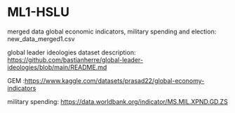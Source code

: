 # ML1-HSLU


merged data global economic indicators, military spending and election: new_data_merged1.csv

global leader ideologies dataset description: https://github.com/bastianherre/global-leader-ideologies/blob/main/README.md

GEM :https://www.kaggle.com/datasets/prasad22/global-economy-indicators

military spending: https://data.worldbank.org/indicator/MS.MIL.XPND.GD.ZS
